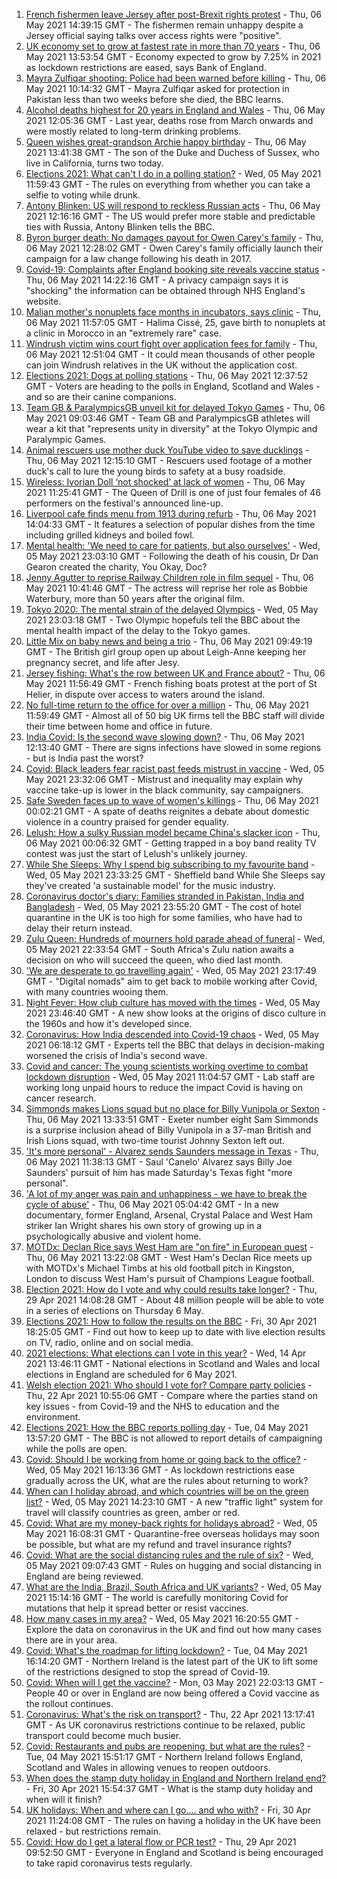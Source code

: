 1. [French fishermen leave Jersey after post-Brexit rights protest](https://www.bbc.co.uk/news/uk-57011376) - Thu, 06 May 2021 14:39:15 GMT - The fishermen remain unhappy despite a Jersey official saying talks over access rights were "positive".
2. [UK economy set to grow at fastest rate in more than 70 years](https://www.bbc.co.uk/news/business-57008220) - Thu, 06 May 2021 13:53:54 GMT - Economy expected to grow by 7.25% in 2021 as lockdown restrictions are eased, says Bank of England.
3. [Mayra Zulfiqar shooting: Police had been warned before killing](https://www.bbc.co.uk/news/uk-england-london-57007347) - Thu, 06 May 2021 10:14:32 GMT - Mayra Zulfiqar asked for protection in Pakistan less than two weeks before she died, the BBC learns.
4. [Alcohol deaths highest for 20 years in England and Wales](https://www.bbc.co.uk/news/health-57008067) - Thu, 06 May 2021 12:05:36 GMT - Last year, deaths rose from March onwards and were mostly related to long-term drinking problems.
5. [Queen wishes great-grandson Archie happy birthday](https://www.bbc.co.uk/news/uk-57006672) - Thu, 06 May 2021 13:41:38 GMT - The son of the Duke and Duchess of Sussex, who live in California, turns two today.
6. [Elections 2021: What can't I do in a polling station?](https://www.bbc.co.uk/news/explainers-56849080) - Wed, 05 May 2021 11:59:43 GMT - The rules on everything from whether you can take a selfie to voting while drunk.
7. [Antony Blinken: US will respond to reckless Russian acts](https://www.bbc.co.uk/news/world-us-canada-57002792) - Thu, 06 May 2021 12:16:16 GMT - The US would prefer more stable and predictable ties with Russia, Antony Blinken tells the BBC.
8. [Byron burger death: No damages payout for Owen Carey's family](https://www.bbc.co.uk/news/uk-57000802) - Thu, 06 May 2021 12:28:02 GMT - Owen Carey's family officially launch their campaign for a law change following his death in 2017.
9. [Covid-19: Complaints after England booking site reveals vaccine status](https://www.bbc.co.uk/news/uk-57010120) - Thu, 06 May 2021 14:22:16 GMT - A privacy campaign says it is "shocking" the information can be obtained through NHS England's website.
10. [Malian mother's nonuplets face months in incubators, says clinic](https://www.bbc.co.uk/news/world-africa-57007741) - Thu, 06 May 2021 11:57:05 GMT - Halima Cissé, 25, gave birth to nonuplets at a clinic in Morocco in an "extremely rare" case.
11. [Windrush victim wins court fight over application fees for family](https://www.bbc.co.uk/news/uk-57005769) - Thu, 06 May 2021 12:51:04 GMT - It could mean thousands of other people can join Windrush relatives in the UK without the application cost.
12. [Elections 2021: Dogs at polling stations](https://www.bbc.co.uk/news/in-pictures-57007806) - Thu, 06 May 2021 12:37:52 GMT - Voters are heading to the polls in England, Scotland and Wales - and so are their canine companions.
13. [Team GB & ParalympicsGB unveil kit for delayed Tokyo Games](https://www.bbc.co.uk/sport/56993150) - Thu, 06 May 2021 09:03:46 GMT - Team GB and ParalympicsGB athletes will wear a kit that "represents unity in diversity" at the Tokyo Olympic and Paralympic Games.
14. [Animal rescuers use mother duck YouTube video to save ducklings](https://www.bbc.co.uk/news/uk-england-leeds-57009807) - Thu, 06 May 2021 12:15:10 GMT - Rescuers used footage of a mother duck's call to lure the young birds to safety at a busy roadside.
15. [Wireless: Ivorian Doll ‘not shocked’ at lack of women](https://www.bbc.co.uk/news/newsbeat-57003542) - Thu, 06 May 2021 11:25:41 GMT - The Queen of Drill is one of just four females of 46 performers on the festival's announced line-up.
16. [Liverpool cafe finds menu from 1913 during refurb](https://www.bbc.co.uk/news/uk-england-merseyside-57006178) - Thu, 06 May 2021 14:04:33 GMT - It features a selection of popular dishes from the time including grilled kidneys and boiled fowl.
17. [Mental health: 'We need to care for patients, but also ourselves'](https://www.bbc.co.uk/news/uk-england-london-56983061) - Wed, 05 May 2021 23:03:10 GMT - Following the death of his cousin, Dr Dan Gearon created the charity, You Okay, Doc?
18. [Jenny Agutter to reprise Railway Children role in film sequel](https://www.bbc.co.uk/news/entertainment-arts-57007117) - Thu, 06 May 2021 10:41:46 GMT - The actress will reprise her role as Bobbie Waterbury, more than 50 years after the original film.
19. [Tokyo 2020: The mental strain of the delayed Olympics](https://www.bbc.co.uk/news/world-57001404) - Wed, 05 May 2021 23:03:18 GMT - Two Olympic hopefuls tell the BBC about the mental health impact of the delay to the Tokyo games.
20. [Little Mix on baby news and being a trio](https://www.bbc.co.uk/news/entertainment-arts-57008913) - Thu, 06 May 2021 09:49:19 GMT - The British girl group open up about Leigh-Anne keeping her pregnancy secret, and life after Jesy.
21. [Jersey fishing: What's the row between UK and France about?](https://www.bbc.co.uk/news/57001584) - Thu, 06 May 2021 11:56:49 GMT - French fishing boats protest at the port of St Helier, in dispute over access to waters around the island.
22. [No full-time return to the office for over a million](https://www.bbc.co.uk/news/business-56972207) - Thu, 06 May 2021 11:59:49 GMT - Almost all of 50 big UK firms tell the BBC staff will divide their time between home and office in future.
23. [India Covid: Is the second wave slowing down?](https://www.bbc.co.uk/news/56987209) - Thu, 06 May 2021 12:13:40 GMT - There are signs infections have slowed in some regions - but is India past the worst?
24. [Covid: Black leaders fear racist past feeds mistrust in vaccine](https://www.bbc.co.uk/news/health-56813982) - Wed, 05 May 2021 23:32:06 GMT - Mistrust and inequality may explain why vaccine take-up is lower in the black community, say campaigners.
25. [Safe Sweden faces up to wave of women's killings](https://www.bbc.co.uk/news/world-europe-56977771) - Thu, 06 May 2021 00:02:21 GMT - A spate of deaths reignites a debate about domestic violence in a country praised for gender equality.
26. [Lelush: How a sulky Russian model became China's slacker icon](https://www.bbc.co.uk/news/world-asia-china-56967923) - Thu, 06 May 2021 00:06:32 GMT - Getting trapped in a boy band reality TV contest was just the start of Lelush's unlikely journey.
27. [While She Sleeps: Why I spend big subscribing to my favourite band](https://www.bbc.co.uk/news/newsbeat-56887239) - Wed, 05 May 2021 23:33:25 GMT - Sheffield band While She Sleeps say they've created 'a sustainable model' for the music industry.
28. [Coronavirus doctor's diary: Families stranded in Pakistan, India and Bangladesh](https://www.bbc.co.uk/news/health-56873813) - Wed, 05 May 2021 23:55:20 GMT - The cost of hotel quarantine in the UK is too high for some families, who have had to delay their return instead.
29. [Zulu Queen: Hundreds of mourners hold parade ahead of funeral](https://www.bbc.co.uk/news/world-africa-57001682) - Wed, 05 May 2021 22:33:54 GMT - South Africa's Zulu nation awaits a decision on who will succeed the queen, who died last month.
30. ['We are desperate to go travelling again'](https://www.bbc.co.uk/news/business-56981100) - Wed, 05 May 2021 23:17:49 GMT - "Digital nomads" aim to get back to mobile working after Covid, with many countries wooing them.
31. [Night Fever: How club culture has moved with the times](https://www.bbc.co.uk/news/entertainment-arts-56916861) - Wed, 05 May 2021 23:46:40 GMT - A new show looks at the origins of disco culture in the 1960s and how it's developed since.
32. [Coronavirus: How India descended into Covid-19 chaos](https://www.bbc.co.uk/news/world-asia-india-56977653) - Wed, 05 May 2021 06:18:12 GMT - Experts tell the BBC that delays in decision-making worsened the crisis of India's second wave.
33. [Covid and cancer: The young scientists working overtime to combat lockdown disruption](https://www.bbc.co.uk/news/newsbeat-56821532) - Wed, 05 May 2021 11:04:57 GMT - Lab staff are working long unpaid hours to reduce the impact Covid is having on cancer research.
34. [Simmonds makes Lions squad but no place for Billy Vunipola or Sexton](https://www.bbc.co.uk/sport/rugby-union/57007546) - Thu, 06 May 2021 13:33:51 GMT - Exeter number eight Sam Simmonds is a surprise inclusion ahead of Billy Vunipola in a 37-man British and Irish Lions squad, with two-time tourist Johnny Sexton left out.
35. ['It's more personal' - Alvarez sends Saunders message in Texas](https://www.bbc.co.uk/sport/boxing/56999903) - Thu, 06 May 2021 11:38:13 GMT - Saul 'Canelo' Alvarez says Billy Joe Saunders' pursuit of him has made Saturday's Texas fight "more personal".
36. ['A lot of my anger was pain and unhappiness - we have to break the cycle of abuse'](https://www.bbc.co.uk/sport/football/57000650) - Thu, 06 May 2021 05:04:42 GMT - In a new documentary, former England, Arsenal, Crystal Palace and West Ham striker Ian Wright shares his own story of growing up in a psychologically abusive and violent home.
37. [MOTDx: Declan Rice says West Ham are "on fire" in European quest](https://www.bbc.co.uk/sport/av/football/57011705) - Thu, 06 May 2021 13:22:08 GMT - West Ham's Declan Rice meets up with MOTDx's Michael Timbs at his old football pitch in Kingston, London to discuss West Ham's pursuit of Champions League football.
38. [Election 2021: How do I vote and why could results take longer?](https://www.bbc.co.uk/news/uk-politics-56581106) - Thu, 29 Apr 2021 14:08:28 GMT - About 48 million people will be able to vote in a series of elections on Thursday 6 May.
39. [Elections 2021: How to follow the results on the BBC](https://www.bbc.co.uk/news/uk-politics-56930132) - Fri, 30 Apr 2021 18:25:05 GMT - Find out how to keep up to date with live election results on TV, radio, online and on social media.
40. [2021 elections: What elections can I vote in this year?](https://www.bbc.co.uk/news/56129210) - Wed, 14 Apr 2021 13:46:11 GMT - National elections in Scotland and Wales and local elections in England are scheduled for 6 May 2021.
41. [Welsh election 2021: Who should I vote for? Compare party policies](https://www.bbc.co.uk/news/uk-wales-politics-56499726) - Thu, 22 Apr 2021 10:55:06 GMT - Compare where the parties stand on key issues - from Covid-19 and the NHS to education and the environment.
42. [Elections 2021: How the BBC reports polling day](https://www.bbc.co.uk/news/uk-politics-48124106) - Tue, 04 May 2021 13:57:20 GMT - The BBC is not allowed to report details of campaigning while the polls are open.
43. [Covid: Should I be working from home or going back to the office?](https://www.bbc.co.uk/news/business-52567567) - Wed, 05 May 2021 16:13:36 GMT - As lockdown restrictions ease gradually across the UK, what are the rules about returning to work?
44. [When can I holiday abroad, and which countries will be on the green list?](https://www.bbc.co.uk/news/explainers-52544307) - Wed, 05 May 2021 14:23:10 GMT - A new "traffic light" system for travel will classify countries as green, amber or red.
45. [Covid: What are my money-back rights for holidays abroad?](https://www.bbc.co.uk/news/business-51615412) - Wed, 05 May 2021 16:08:31 GMT - Quarantine-free overseas holidays may soon be possible, but what are my refund and travel insurance rights?
46. [Covid: What are the social distancing rules and the rule of six?](https://www.bbc.co.uk/news/uk-51506729) - Wed, 05 May 2021 09:07:43 GMT - Rules on hugging and social distancing in England are being reviewed.
47. [What are the India, Brazil, South Africa and UK variants?](https://www.bbc.co.uk/news/health-55659820) - Wed, 05 May 2021 15:14:16 GMT - The world is carefully monitoring Covid for mutations that help it spread better or resist vaccines.
48. [How many cases in my area?](https://www.bbc.co.uk/news/uk-51768274) - Wed, 05 May 2021 16:20:55 GMT - Explore the data on coronavirus in the UK and find out how many cases there are in your area.
49. [Covid: What's the roadmap for lifting lockdown?](https://www.bbc.co.uk/news/explainers-52530518) - Tue, 04 May 2021 16:14:20 GMT - Northern Ireland is the latest part of the UK to lift some of the restrictions designed to stop the spread of Covid-19.
50. [Covid: When will I get the vaccine?](https://www.bbc.co.uk/news/health-55045639) - Mon, 03 May 2021 22:03:13 GMT - People 40 or over in England are now being offered a Covid vaccine as the rollout continues.
51. [Coronavirus: What's the risk on transport?](https://www.bbc.co.uk/news/health-51736185) - Thu, 22 Apr 2021 13:17:41 GMT - As UK coronavirus restrictions continue to be relaxed, public transport could become much busier.
52. [Covid: Restaurants and pubs are reopening, but what are the rules?](https://www.bbc.co.uk/news/business-52977388) - Tue, 04 May 2021 15:51:17 GMT - Northern Ireland follows England, Scotland and Wales in allowing venues to reopen outdoors.
53. [When does the stamp duty holiday in England and Northern Ireland end?](https://www.bbc.co.uk/news/business-53319433) - Fri, 30 Apr 2021 15:54:37 GMT - What is the stamp duty holiday and when will it finish?
54. [UK holidays: When and where can I go.... and who with?](https://www.bbc.co.uk/news/explainers-52646738) - Fri, 30 Apr 2021 11:24:08 GMT - The rules on having a holiday in the UK have been relaxed - but restrictions remain.
55. [Covid: How do I get a lateral flow or PCR test?](https://www.bbc.co.uk/news/health-51943612) - Thu, 29 Apr 2021 09:52:50 GMT - Everyone in England and Scotland is being encouraged to take rapid coronavirus tests regularly.
